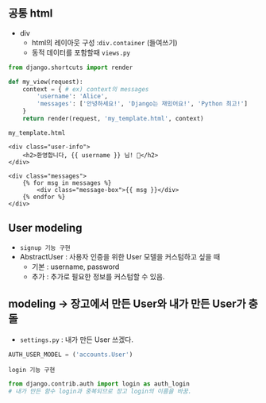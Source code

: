 ## 공통 html 
- div
    - html의 레이아웃 구성 :`div.container` (들여쓰기) 
    - 동적 데이터를 포함할때
`views.py`
```python
from django.shortcuts import render

def my_view(request):
    context = { # ex) context의 messages
        'username': 'Alice',
        'messages': ['안녕하세요!', 'Django는 재밌어요!', 'Python 최고!']
    }
    return render(request, 'my_template.html', context)
```
`my_template.html`
```shell
<div class="user-info">
    <h2>환영합니다, {{ username }} 님! 🎉</h2>
</div>

<div class="messages">
    {% for msg in messages %}
        <div class="message-box">{{ msg }}</div>
    {% endfor %}
</div>
```

## User modeling 
- `signup 기능 구현`
- AbstractUser : 사용자 인증을 위한 User 모델을 커스텀하고 싶을 때
    - 기본 : username, password
    - 추가 : 추가로 필요한 정보를 커스텀할 수 있음. 

## modeling -> 장고에서 만든 User와 내가 만든 User가 충돌
- `settings.py` : 내가 만든 User 쓰겠다.
```python
AUTH_USER_MODEL = ('accounts.User')
```

`login 기능 구현`
```python 
from django.contrib.auth import login as auth_login 
# 내가 만든 함수 login과 중복되므로 장고 login의 이름을 바꿈.
```